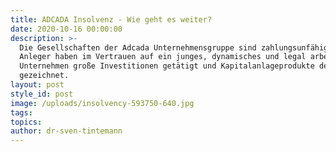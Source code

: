 ```yaml
---
title: ADCADA Insolvenz - Wie geht es weiter?
date: 2020-10-16 00:00:00
description: >-
  Die Gesellschaften der Adcada Unternehmensgruppe sind zahlungsunfähig. Viele
  Anleger haben im Vertrauen auf ein junges, dynamisches und legal arbeitendes
  Unternehmen große Investitionen getätigt und Kapitalanlageprodukte der Adcada
  gezeichnet.
layout: post
style_id: post
image: /uploads/insolvency-593750-640.jpg
tags:
topics:
author: dr-sven-tintemann
---
```


